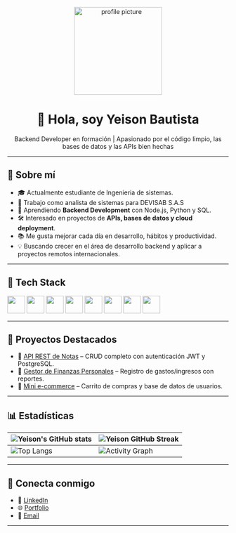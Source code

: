 <p align="center">
  <img width="200" src="https://avatars.githubusercontent.com/u/XXXX?v=4" alt="profile picture">
</p>

<h1 align="center">👋 Hola, soy Yeison Bautista</h1>
<p align="center">Backend Developer en formación | Apasionado por el código limpio, las bases de datos y las APIs bien hechas</p>

---

## 🚀 Sobre mí
- 🎓 Actualmente estudiante de Ingenieria de sistemas.
- 💼 Trabajo como analista de sistemas para DEVISAB S.A.S
- 🌱 Aprendiendo **Backend Development** con Node.js, Python y SQL.  
- 🛠 Interesado en proyectos de **APIs, bases de datos y cloud deployment**.  
- 📚 Me gusta mejorar cada día en desarrollo, hábitos y productividad.  
- 💡 Buscando crecer en el área de desarrollo backend y aplicar a proyectos remotos internacionales.  

---

## 🧰 Tech Stack
<div>
  <img src="https://cdn.jsdelivr.net/gh/devicons/devicon/icons/javascript/javascript-original.svg" width="40px"/>
  <img src="https://cdn.jsdelivr.net/gh/devicons/devicon/icons/nodejs/nodejs-original.svg" width="40px"/>
  <img src="https://cdn.jsdelivr.net/gh/devicons/devicon/icons/python/python-original.svg" width="40px"/>
  <img src="https://cdn.jsdelivr.net/gh/devicons/devicon/icons/postgresql/postgresql-original.svg" width="40px"/>
  <img src="https://cdn.jsdelivr.net/gh/devicons/devicon/icons/mongodb/mongodb-original.svg" width="40px"/>
  <img src="https://cdn.jsdelivr.net/gh/devicons/devicon/icons/docker/docker-original.svg" width="40px"/>
  <img src="https://cdn.jsdelivr.net/gh/devicons/devicon/icons/html5/html5-original.svg" width="40px"/>
  <img src="https://cdn.jsdelivr.net/gh/devicons/devicon/icons/css3/css3-original.svg" width="40px"/>
</div>

---

## 📂 Proyectos Destacados
- 📌 [API REST de Notas](https://github.com/tuusuario/proyecto1) – CRUD completo con autenticación JWT y PostgreSQL.  
- 📌 [Gestor de Finanzas Personales](https://github.com/tuusuario/proyecto2) – Registro de gastos/ingresos con reportes.  
- 📌 [Mini e-commerce](https://github.com/tuusuario/proyecto3) – Carrito de compras y base de datos de usuarios.  



---

## 📊 Estadísticas
| ![Yeison's GitHub stats](https://github-readme-stats.vercel.app/api?username=YeisonBautista&show_icons=true&theme=tokyonight) | ![Yeison GitHub Streak](https://github-readme-streak-stats.herokuapp.com/?user=YeisonBautista&theme=tokyonight) |
| --- | --- |
| ![Top Langs](https://github-readme-stats.vercel.app/api/top-langs/?username=YeisonBautista&layout=compact&theme=tokyonight) | ![Activity Graph](https://github-readme-activity-graph.vercel.app/graph?username=YeisonBautista=tokyonight) |

---

## 🤝 Conecta conmigo
- 💼 [LinkedIn](https://www.linkedin.com/in/yeison-bautista-35a6a8270/)  
- 🌐 [Portfolio](https://tuportfolio.com)  
- 📧 [Email](mailto:yeisonbaur123@gmail.com)  

---

